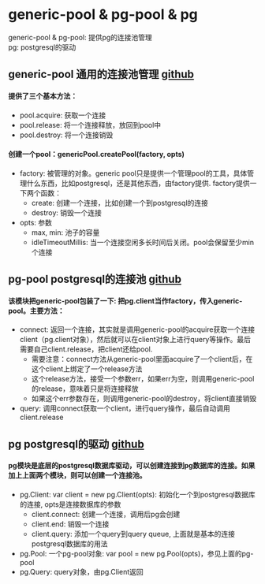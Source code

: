# generic-pool & pg-pool & pg
generic-pool & pg-pool: 提供pg的连接池管理  
pg: postgresql的驱动

## generic-pool 通用的连接池管理 [github](https://github.com/coopernurse/node-pool)
  #### 提供了三个基本方法： 
  - pool.acquire: 获取一个连接
  - pool.release: 将一个连接释放，放回到pool中
  - pool.destroy: 将一个连接销毁

  #### 创建一个pool：genericPool.createPool(factory, opts)
  - factory: 被管理的对象。generic pool只是提供一个管理pool的工具，具体管理什么东西，比如postgresql，还是其他东西，由factory提供. factory提供一下两个函数：
    - create: 创建一个连接，比如创建一个到postgresql的连接
    - destroy: 销毁一个连接
  - opts: 参数
    - max, min:  池子的容量
    - idleTimeoutMillis: 当一个连接空闲多长时间后关闭。pool会保留至少min个连接

## pg-pool postgresql的连接池 [github](https://github.com/brianc/node-pg-pool)
  #### 该模块把generic-pool包装了一下: 把pg.client当作factory，传入generic-pool。主要方法：
  - connect: 返回一个连接，其实就是调用generic-pool的acquire获取一个连接client（pg.client对象），然后就可以在client对象上进行query等操作。最后需要自己client.release，把client还给pool.
    - 需要注意：connect方法从generic-pool里面acquire了一个client后，在这个client上绑定了一个release方法
    - 这个release方法，接受一个参数err，如果err为空，则调用generic-pool的release，意味着只是将连接释放
    - 如果这个err参数存在，则调用generic-pool的destroy，将client直接销毁
  - query: 调用connect获取一个client，进行query操作，最后自动调用client.release

## pg postgresql的驱动 [github](https://github.com/brianc/node-postgres)
  #### pg模块是底层的postgresql数据库驱动，可以创建连接到pg数据库的连接。如果加上上面两个模块，则可以创建一个连接池。  
  - pg.Client: var client = new pg.Client(opts): 初始化一个到postgresql数据库的连接, opts是连接数据库的参数
    - client.connect: 创建一个连接，调用后pg会创建 
    - client.end: 销毁一个连接
    - client.query: 添加一个query到query queue, 
    上面就是基本的连接postgresql数据库的用法
  - pg.Pool: 一个pg-pool对象: var pool = new pg.Pool(opts)，参见上面的pg-pool
  - pg.Query: query对象，由pg.Client返回

